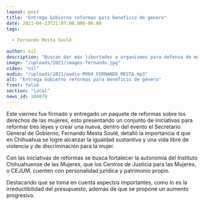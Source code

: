 ```yaml
---
layout: post
title: "Entrega Gobierno reformas para beneficio de género"
date: 2021-04-23T21:07:00.000-06:00
tags:
  
  - Fernando Mesta Soulé
  
author: nil
description: "Buscan dar más libertades a organismos para defensa de mujeres."
image: "/uploads/2021/images-fernando.jpg"
video: "nil"
audio: "/uploads/2021/audio-MV04_FERNANDO_MESTA.mp3"
alt: "Entrega Gobierno reformas para beneficio de género"
front: false
section: "Local"
news_id: 184079
---
```


Este viernes fue firmado y entregado un paquete de reformas sobre los derechos de las mujeres, esto presentando un conjunto de iniciativas para reformar tres leyes y crear una nueva, dentro del evento el Secretario General de Gobierno, Fernando Mesta Soulé, detalló la importancia d que en Chihuahua se logre alcanzar la igualdad sustantiva y una vida libre de violencia y de discriminación para la mujer.

Con las iniciativas de reformas se busca fortalecer la autonomía del Instituto Chihuahuense de las Mujeres, que los Centros de Justicia para las Mujeres, o CEJUM, cuenten con personalidad jurídica y patrimonio propio.

Destacando que se toma en cuenta aspectos importantes, como lo es la irreductibilidad del presupuesto, además de que se propone un aumento progresivo. 

